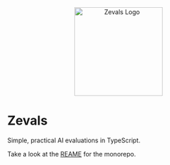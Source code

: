 <div align="center">
<img src="https://github.com/openchatai/zevals/blob/main/static/zevals-logo-wide.png?raw=true" alt="Zevals Logo" height="200" />
</div>

# Zevals

Simple, practical AI evaluations in TypeScript.

Take a look at the [REAME](https://github.com/openchatai/zevals) for the monorepo.
